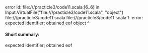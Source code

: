 error id: file://<WORKSPACE>/practicle3/code11.scala:[6..6) in Input.VirtualFile("file://<WORKSPACE>/practicle3/code11.scala", "object")
file://<WORKSPACE>/practicle3/code11.scala
file://<WORKSPACE>/practicle3/code11.scala:1: error: expected identifier; obtained eof
object
      ^
#### Short summary: 

expected identifier; obtained eof